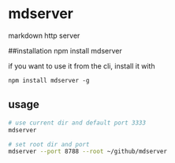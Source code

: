 # mdserver
markdown http server

##installation
    npm install mdserver

if you want to use it from the cli, install it with

    npm install mdserver -g

## usage

```sh
# use current dir and default port 3333
mdserver

# set root dir and port
mdserver --port 8788 --root ~/github/mdserver
```
